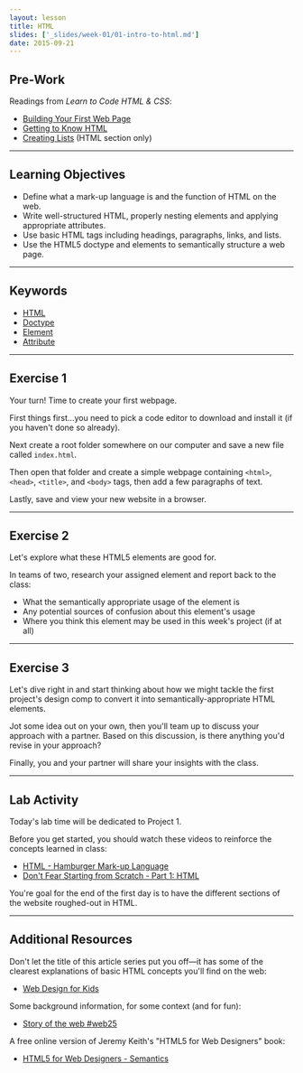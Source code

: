 ```yaml
---
layout: lesson
title: HTML
slides: ['_slides/week-01/01-intro-to-html.md']
date: 2015-09-21
---
```


## Pre-Work

Readings from *Learn to Code HTML & CSS*:

- [Building Your First Web Page](http://learn.shayhowe.com/html-css/building-your-first-web-page/)
- [Getting to Know HTML](http://learn.shayhowe.com/html-css/getting-to-know-html/)
- [Creating Lists](http://learn.shayhowe.com/html-css/creating-lists/) (HTML section only)

---

## Learning Objectives

- Define what a mark-up language is and the function of HTML on the web.
- Write well-structured HTML, properly nesting elements and applying appropriate attributes.
- Use basic HTML tags including headings, paragraphs, links, and lists.
- Use the HTML5 doctype and elements to semantically structure a web page.

---

## Keywords

- [HTML](https://developer.mozilla.org/en-US/docs/Web/HTML)
- [Doctype](http://www.sitepoint.com/web-foundations/doctypes/)
- [Element](https://developer.mozilla.org/en/docs/Web/HTML/Element)
- [Attribute](https://developer.mozilla.org/en-US/docs/Web/CSS/Attribute_selectors)

---

## Exercise 1

Your turn! Time to create your first webpage.

First things first...you need to pick a code editor to download and install it (if you haven't done so already).

Next create a root folder somewhere on our computer and save a new file called `index.html`.

Then open that folder and create a simple webpage containing `<html>`, `<head>`, `<title>`, and `<body>` tags, then add a few paragraphs of text.

Lastly, save and view your new website in a browser.

---

## Exercise 2

Let's explore what these HTML5 elements are good for.

In teams of two, research your assigned element and report back to the class:

- What the semantically appropriate usage of the element is
- Any potential sources of confusion about this element's usage
- Where you think this element may be used in this week's project (if at all)

---

## Exercise 3

Let's dive right in and start thinking about how we might tackle the first project's design comp to convert it into semantically-appropriate HTML elements.

Jot some idea out on your own, then you'll team up to discuss your approach with a partner. Based on this discussion, is there anything you'd revise in your approach?

Finally, you and your partner will share your insights with the class.

---

## Lab Activity

Today's lab time will be dedicated to Project 1.

Before you get started, you should watch these videos to reinforce the concepts learned in class:

- [HTML - Hamburger Mark-up Language](http://www.dontfeartheinternet.com/02-html/)
- [Don't Fear Starting from Scratch - Part 1: HTML](http://www.dontfeartheinternet.com/04-from-scratch/)

You're goal for the end of the first day is to have the different sections of the website roughed-out in HTML.

---

## Additional Resources

Don't let the title of this article series put you off&mdash;it has some of the clearest explanations of basic HTML concepts you'll find on the web:

- [Web Design for Kids](http://webdesign.tutsplus.com/series/web-design-for-kids--cms-823)

Some background information, for some context (and for fun):

- [Story of the web #web25](http://www.storyoftheweb.org.uk/)

A free online version of Jeremy Keith's "HTML5 for Web Designers" book:

- [HTML5 for Web Designers - Semantics](http://html5forwebdesigners.com/semantics/)
